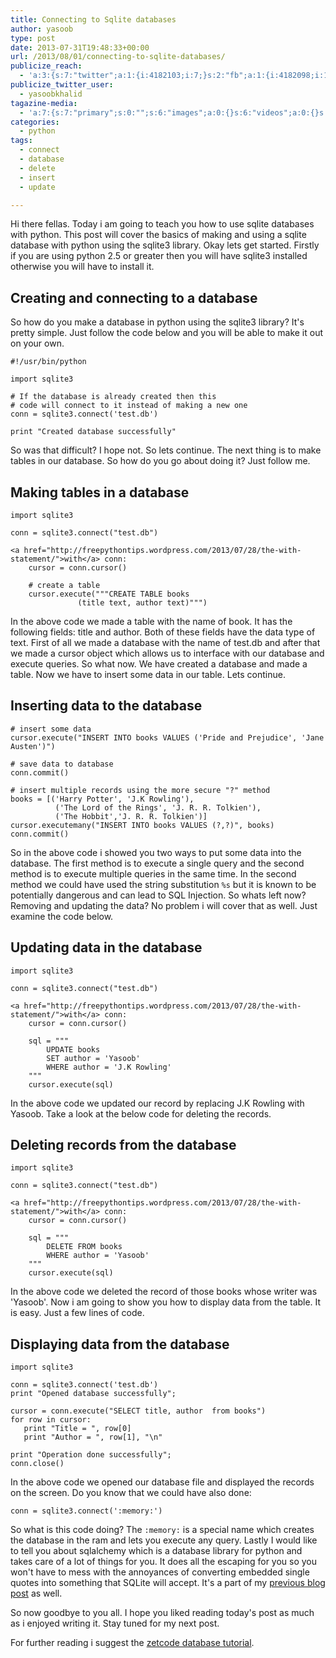 ```yaml
---
title: Connecting to Sqlite databases
author: yasoob
type: post
date: 2013-07-31T19:48:33+00:00
url: /2013/08/01/connecting-to-sqlite-databases/
publicize_reach:
  - 'a:3:{s:7:"twitter";a:1:{i:4182103;i:7;}s:2:"fb";a:1:{i:4182098;i:15;}s:2:"wp";a:1:{i:0;i:3;}}'
publicize_twitter_user:
  - yasoobkhalid
tagazine-media:
  - 'a:7:{s:7:"primary";s:0:"";s:6:"images";a:0:{}s:6:"videos";a:0:{}s:11:"image_count";i:0;s:6:"author";s:8:"38253445";s:7:"blog_id";s:8:"55796613";s:9:"mod_stamp";s:19:"2013-07-31 19:58:41";}'
categories:
  - python
tags:
  - connect
  - database
  - delete
  - insert
  - update

---
```

Hi there fellas. Today i am going to teach you how to use sqlite databases with python. This post will cover the basics of making and using a sqlite database with python using the sqlite3 library. Okay lets get started. Firstly if you are using python 2.5 or greater then you will have sqlite3 installed otherwise you will have to install it.

## Creating and connecting to a database

So how do you make a database in python using the sqlite3 library? It's pretty simple. Just follow the code below and you will be able to make it out on your own.

```
#!/usr/bin/python

import sqlite3

# If the database is already created then this
# code will connect to it instead of making a new one
conn = sqlite3.connect('test.db')

print "Created database successfully"
```

So was that difficult? I hope not. So lets continue. The next thing is to make tables in our database. So how do you go about doing it? Just follow me.

## Making tables in a database

```
import sqlite3
 
conn = sqlite3.connect("test.db")

<a href="http://freepythontips.wordpress.com/2013/07/28/the-with-statement/">with</a> conn:
    cursor = conn.cursor()
 
    # create a table
    cursor.execute("""CREATE TABLE books
               (title text, author text)""")
```

In the above code we made a table with the name of book. It has the following fields: title and author. Both of these fields have the data type of text. First of all we made a database with the name of test.db and after that we made a cursor object which allows us to interface with our database and execute queries. So what now. We have created a database and made a table. Now we have to insert some data in our table. Lets continue.

## Inserting data to the database

```
# insert some data
cursor.execute("INSERT INTO books VALUES ('Pride and Prejudice', 'Jane Austen')")
 
# save data to database
conn.commit()
 
# insert multiple records using the more secure "?" method
books = [('Harry Potter', 'J.K Rowling'),
          ('The Lord of the Rings', 'J. R. R. Tolkien'),
          ('The Hobbit','J. R. R. Tolkien')]
cursor.executemany("INSERT INTO books VALUES (?,?)", books)
conn.commit()
```

So in the above code i showed you two ways to put some data into the database. The first method is to execute a single query and the second method is to execute multiple queries in the same time. In the second method we could have used the string substitution `%s` but it is known to be potentially dangerous and can lead to SQL Injection. So whats left now? Removing and updating the data? No problem i will cover that as well. Just examine the code below.

## Updating data in the database

```
import sqlite3
 
conn = sqlite3.connect("test.db")

<a href="http://freepythontips.wordpress.com/2013/07/28/the-with-statement/">with</a> conn:
    cursor = conn.cursor()
 
    sql = """
        UPDATE books 
        SET author = 'Yasoob' 
        WHERE author = 'J.K Rowling'
    """
    cursor.execute(sql)
```

In the above code we updated our record by replacing J.K Rowling with Yasoob. Take a look at the below code for deleting the records. 

## Deleting records from the database

```
import sqlite3
 
conn = sqlite3.connect("test.db")

<a href="http://freepythontips.wordpress.com/2013/07/28/the-with-statement/">with</a> conn:
    cursor = conn.cursor()
 
    sql = """
        DELETE FROM books
        WHERE author = 'Yasoob'
    """
    cursor.execute(sql)
```

In the above code we deleted the record of those books whose writer was 'Yasoob'. Now i am going to show you how to display data from the table. It is easy. Just a few lines of code.

## Displaying data from the database

```
import sqlite3

conn = sqlite3.connect('test.db')
print "Opened database successfully";

cursor = conn.execute("SELECT title, author  from books")
for row in cursor:
   print "Title = ", row[0]
   print "Author = ", row[1], "\n"

print "Operation done successfully";
conn.close()
```

In the above code we opened our database file and displayed the records on the screen. Do you know that we could have also done:

```
conn = sqlite3.connect(':memory:')
```

So what is this code doing? The `:memory:` is a special name which creates the database in the ram and lets you execute any query. Lastly I would like to tell you about sqlalchemy which is a database library for python and takes care of a lot of things for you. It does all the escaping for you so you won't have to mess with the annoyances of converting embedded single quotes into something that SQLite will accept. It's a part of my [previous blog post][1] as well.

So now goodbye to you all. I hope you liked reading today's post as much as i enjoyed writing it. Stay tuned for my next post.

For further reading i suggest the [zetcode database tutorial][2].

 [1]: http://freepythontips.wordpress.com/2013/07/30/20-python-libraries-you-cant-live-without/
 [2]: http://zetcode.com/db/sqlitepythontutorial/